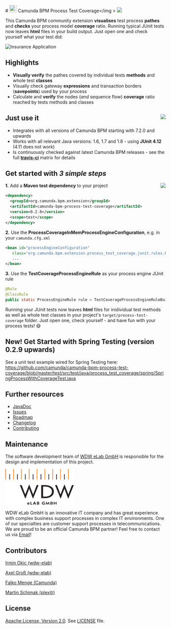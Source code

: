 #&nbsp;<img src="/doc/img/camunda.png" width="23" height="23">&nbsp;Camunda&nbsp;BPM&nbsp;Process&nbsp;Test&nbsp;Coverage</img&nbsp;>&nbsp;<a href="https://maven-badges.herokuapp.com/maven-central/org.camunda.bpm.extension/camunda-bpm-process-test-coverage"><img src="https://maven-badges.herokuapp.com/maven-central/org.camunda.bpm.extension/camunda-bpm-process-test-coverage/badge.svg"/></a> 

This Camunda BPM community extension **visualises** test process **pathes** and **checks** your process model **coverage** ratio. Running  typical JUnit tests now leaves **html** files in your build output. Just open one and check yourself what your test did:

![Insurance Application](/doc/img/insurance-application.png)

## Highlights

* **Visually verify** the pathes covered by individual tests **methods** and whole test **classes**
* Visually check gateway **expressions** and transaction borders (**savepoints**) used by your process
* Calculate and **verify** the nodes (_and_ sequence flow) **coverage** ratio reached by tests methods and classes

## <a href="https://travis-ci.org/camunda/camunda-bpm-process-test-coverage"><img src="https://api.travis-ci.org/camunda/camunda-bpm-process-test-coverage.svg" align="right"/></a>Just use it

* Integrates with all versions of Camunda BPM starting with 7.2.0 and upwards 
* Works with all relevant Java versions: 1.6, 1.7 and 1.8 - using **JUnit 4.12** (4.11 does not work)
* Is continuously checked against latest Camunda BPM releases - see the full [**travis-ci**](https://travis-ci.org/camunda/camunda-bpm-process-test-coverage) matrix for details

## Get started with *3 simple steps*

<a href="https://maven-badges.herokuapp.com/maven-central/org.camunda.bpm.extension/camunda-bpm-process-test-coverage"><img src="https://maven-badges.herokuapp.com/maven-central/org.camunda.bpm.extension/camunda-bpm-process-test-coverage/badge.svg" align="right"></img></a>**1.** Add a **Maven test dependency** to your project

```xml
<dependency>
  <groupId>org.camunda.bpm.extension</groupId>
  <artifactId>camunda-bpm-process-test-coverage</artifactId>
  <version>0.2.8</version>
  <scope>test</scope>
</dependency>
```

**2.** Use the **ProcessCoverageInMemProcessEngineConfiguration**, e.g. in your `camunda.cfg.xml`

```xml
<bean id="processEngineConfiguration"
   class="org.camunda.bpm.extension.process_test_coverage.junit.rules.ProcessCoverageInMemProcessEngineConfiguration">
   ...
</bean>
```

**3.** Use the **TestCoverageProcessEngineRule** as your process engine JUnit rule

```java
@Rule
@ClassRule
public static ProcessEngineRule rule = TestCoverageProcessEngineRuleBuilder.create().build();
```

Running your JUnit tests now leaves **html** files for inidividual test methods as well as whole test classes in your project's `target/process-test-coverage` folder. Just open one, check yourself - and have fun with your process tests! :smile:

## New! Get Started with Spring Testing (version 0.2.9 upwards)

See a unit test example wired for Spring Testing here: https://github.com/camunda/camunda-bpm-process-test-coverage/blob/master/test/src/test/java/process_test_coverage/spring/SpringProcessWithCoverageTest.java

## Further resources
* [JavaDoc](https://camunda.github.io/camunda-process-test-coverage/javadoc)
* [Issues](https://github.com/camunda/camunda-process-test-coverage/issues)
* [Roadmap](#roadmap)
* [Changelog](https://github.com/camunda/camunda-process-test-coverage/commits/master)
* [Contributing](CONTRIBUTING.md)

## Maintenance

The software development team of [WDW eLab GmbH](http://www.wdw-elab.de) is responsible for the design and implementation of this project.

![Screenshot](elab_logo.png)

WDW eLab GmbH is an innovative IT company and has great experience with complex business support processes in complex IT environments. One of our specialties are customer support processes in telecommunications. We are proud to be an official Camunda BPM partner! Feel free to contact us via [Email](mailto:kontakt@wdw-elab.de)!

## Contributors

[Irmin Okic (wdw-elab)](https://github.com/z0rbas)

[Axel Groß (wdw-elab)](https://github.com/phax1)

[Falko Menge (Camunda)](https://github.com/falko)

[Martin Schimak (plexiti)](https://github.com/martinschimak)

## License
[Apache License, Version 2.0](http://www.apache.org/licenses/LICENSE-2.0). See [LICENSE](LICENSE) file.
